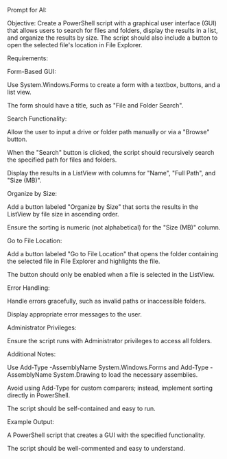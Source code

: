 Prompt for AI:

Objective: Create a PowerShell script with a graphical user interface (GUI) that allows users to search for files and folders, display the results in a list, and organize the results by size. The script should also include a button to open the selected file's location in File Explorer.

Requirements:

Form-Based GUI:

Use System.Windows.Forms to create a form with a textbox, buttons, and a list view.

The form should have a title, such as "File and Folder Search".

Search Functionality:

Allow the user to input a drive or folder path manually or via a "Browse" button.

When the "Search" button is clicked, the script should recursively search the specified path for files and folders.

Display the results in a ListView with columns for "Name", "Full Path", and "Size (MB)".

Organize by Size:

Add a button labeled "Organize by Size" that sorts the results in the ListView by file size in ascending order.

Ensure the sorting is numeric (not alphabetical) for the "Size (MB)" column.

Go to File Location:

Add a button labeled "Go to File Location" that opens the folder containing the selected file in File Explorer and highlights the file.

The button should only be enabled when a file is selected in the ListView.

Error Handling:

Handle errors gracefully, such as invalid paths or inaccessible folders.

Display appropriate error messages to the user.

Administrator Privileges:

Ensure the script runs with Administrator privileges to access all folders.

Additional Notes:

Use Add-Type -AssemblyName System.Windows.Forms and Add-Type -AssemblyName System.Drawing to load the necessary assemblies.

Avoid using Add-Type for custom comparers; instead, implement sorting directly in PowerShell.

The script should be self-contained and easy to run.

Example Output:

A PowerShell script that creates a GUI with the specified functionality.

The script should be well-commented and easy to understand.
